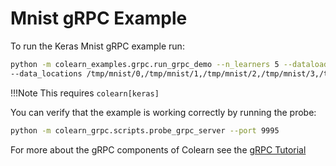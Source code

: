 # Mnist gRPC Example

To run the Keras Mnist gRPC example run:

```bash
python -m colearn_examples.grpc.run_grpc_demo --n_learners 5 --dataloader_tag KERAS_MNIST --model_tag KERAS_MNIST \
--data_locations /tmp/mnist/0,/tmp/mnist/1,/tmp/mnist/2,/tmp/mnist/3,/tmp/mnist/4
```

!!!Note 
    This requires `colearn[keras]`

You can verify that the example is working correctly by running the probe:

```bash
python -m colearn_grpc.scripts.probe_grpc_server --port 9995
```

For more about the gRPC components of Colearn see the [gRPC Tutorial](grpc_tutorial.md)
